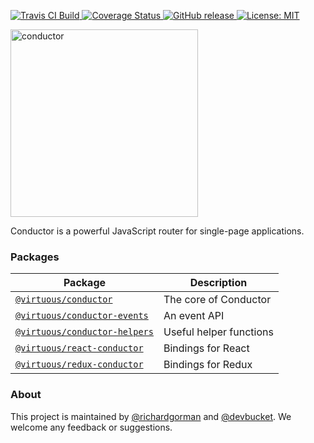<p>
  <a href="https://travis-ci.org/bevirtuous/conductor">
    <img alt="Travis CI Build" src="https://travis-ci.org/bevirtuous/conductor.svg?branch=master">
  </a>
  <a href='https://coveralls.io/github/bevirtuous/conductor?branch=%28HEAD+detached+at+048517b%29'>
    <img src='https://coveralls.io/repos/github/bevirtuous/conductor/badge.svg?branch=%28HEAD+detached+at+048517b%29' alt='Coverage Status' />
  </a>
  <a href="https://github.com/bevirtuous/conductor/releases">
    <img alt="GitHub release" src="https://img.shields.io/github/release/bevirtuous/conductor.svg">
  </a>
  <a href="https://opensource.org/licenses/MIT">
    <img alt="License: MIT" src="https://img.shields.io/badge/License-MIT-yellow.svg">
  </a>
</p>

<p>
  <img width="300" alt="conductor" src="https://user-images.githubusercontent.com/2123279/32792787-92996cdc-c964-11e7-96c6-ffd86f4ee087.png" />
</p>

Conductor is a powerful JavaScript router for single-page applications.

### Packages

| Package| Description |
| - | - |
| [`@virtuous/conductor`](https://github.com/bevirtuous/conductor/blob/master/packages/conductor/README.md)  | The core of Conductor  |
| [`@virtuous/conductor-events`](https://github.com/bevirtuous/conductor/blob/master/packages/conductor-events/README.md) | An event API |
| [`@virtuous/conductor-helpers`](https://github.com/bevirtuous/conductor/blob/master/packages/conductor-helpers/README.md) | Useful helper functions |
| [`@virtuous/react-conductor`](https://github.com/bevirtuous/conductor/blob/master/packages/react-conductor/README.md) | Bindings for React |
| [`@virtuous/redux-conductor`](https://github.com/bevirtuous/conductor/blob/master/packages/redux-conductor/README.md) | Bindings for Redux |

### About

This project is maintained by [@richardgorman](https://github.com/richardgorman) and [@devbucket](https://github.com/devbucket). We welcome any feedback or suggestions.
